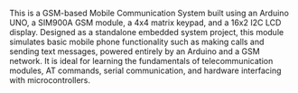 This is a GSM-based Mobile Communication System built using an Arduino UNO, a SIM900A GSM module, a 4x4 matrix keypad, and a 16x2 I2C LCD display. Designed as a standalone embedded system project, this module simulates basic mobile phone functionality such as making calls and sending text messages, powered entirely by an Arduino and a GSM network.
It is ideal for learning the fundamentals of telecommunication modules, AT commands, serial communication, and hardware interfacing with microcontrollers.
